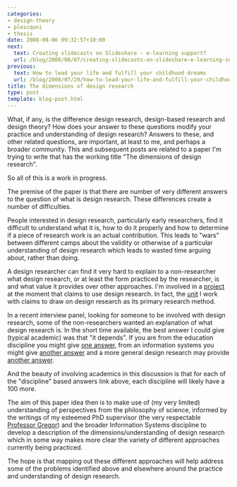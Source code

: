 ```yaml
---
categories:
- design-theory
- plescquni
- thesis
date: 2008-08-06 09:32:57+10:00
next:
  text: Creating slidecasts on Slideshare - e-learning support?
  url: /blog/2008/08/07/creating-slidecasts-on-slideshare-e-learning-support/
previous:
  text: How to lead your life and fulfill your childhood dreams
  url: /blog/2008/07/29/how-to-lead-your-life-and-fulfill-your-childhood-dreams/
title: The dimensions of design research
type: post
template: blog-post.html
---
```

What, if any, is the difference design research, design-based research and design theory? How does your answer to these questions modify your practice and understanding of design research? Answers to these, and other related questions, are important, at least to me, and perhaps a broader community. This and subsequent posts are related to a paper I'm trying to write that has the working title "The dimensions of design research".

So all of this is a work in progress.

The premise of the paper is that there are number of very different answers to the question of what is design research. These differences create a number of difficulties.

People interested in design research, particularly early researchers, find it difficult to understand what it is, how to do it properly and how to determine if a piece of research work is an actual contribution. This leads to "wars" between different camps about the validity or otherwise of a particular understanding of design research which leads to wasted time arguing about, rather than doing.

A design researcher can find it very hard to explain to a non-researcher what design research, or at least the form practiced by the researcher, is and what value it provides over other approaches. I'm involved in a [project](http://cddu.cqu.edu.au/index.php/PLEs%40CQUni) at the moment that claims to use design research. In fact, the [unit](http://cddu.cqu.edu.au/) I work with claims to draw on design research as its primary research method.

In a recent interview panel, looking for someone to be involved with design research, some of the non-researchers wanted an explanation of what design research is. In the short time available, the best answer I could give (typical academic) was that "it depends". If you are from the education discipline you might give [one answer](http://projects.coe.uga.edu/dbr/explain01.htm), from an information systems you might give [another answer](http://www.isworld.org/Researchdesign/drisISworld.htm) and a more general design research may provide [another answer](http://en.wikipedia.org/wiki/Design_research).

And the beauty of involving academics in this discussion is that for each of the "discipline" based answers link above, each discipline will likely have a 100 more.

The aim of this paper idea then is to make use of (my very limited) understanding of perspectives from the philosophy of science, informed by the writings of my esteemed PhD supervisor (the very respectable [Professor Gregor](http://www.ecocomm.anu.edu.au/people/info.asp?Surname=Gregor&Firstname=Shirley)) and the broader Information Systems discipline to develop a description of the dimensions/understanding of design research which in some way makes more clear the variety of different approaches currently being practiced.

The hope is that mapping out these different approaches will help address some of the problems identified above and elsewhere around the practice and understanding of design research.